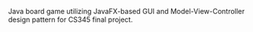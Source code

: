 Java board game utilizing JavaFX-based GUI and Model-View-Controller design pattern for CS345 final project. 
